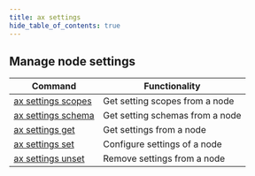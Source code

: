 ```yaml
---
title: ax settings
hide_table_of_contents: true
---
```


## Manage node settings

| Command                         | Functionality                            |
| ------------------------------- | ---------------------------------------- |
| [ax settings scopes](scopes.md) | Get setting scopes from a node  |
| [ax settings schema](schema.md) | Get setting schemas from a node |
| [ax settings get](get.md)       | Get settings from a node        |
| [ax settings set](set.md)       | Configure settings of a node    |
| [ax settings unset](unset.md)   | Remove settings from a node     |
